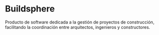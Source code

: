 # Buildsphere
Producto de software dedicada a la gestión de proyectos de construcción, facilitando la coordinación entre arquitectos, ingenieros y constructores.
